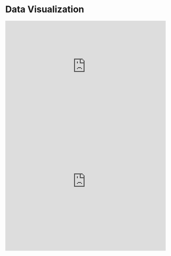 # Data Visualization

<iframe width="100%" height="285" frameborder="0"
  src="https://observablehq.com/embed/@paulorobcomp/vega-lite-api-exercicios-2022/2?cells=barChart"></iframe>
  
<iframe width="100%" height="438" frameborder="0"
  src="https://observablehq.com/embed/@paulorobcomp/vega-lite-api-exercicios-2022/2?cells=scatterplot"></iframe> 
